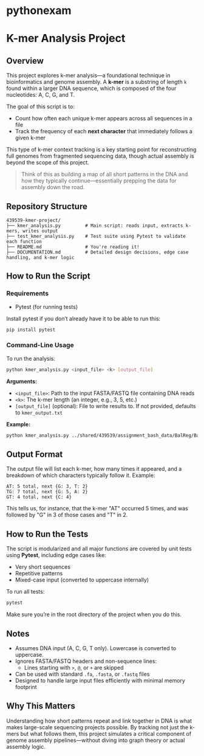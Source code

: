 # pythonexam

# K-mer Analysis Project

## Overview

This project explores k-mer analysis—a foundational technique in bioinformatics and genome assembly. A **k-mer** is a substring of length `k` found within a larger DNA sequence, which is composed of the four nucleotides: A, C, G, and T.

The goal of this script is to:
- Count how often each unique k-mer appears across all sequences in a file
- Track the frequency of each **next character** that immediately follows a given k-mer

This type of k-mer context tracking is a key starting point for reconstructing full genomes from fragmented sequencing data, though actual assembly is beyond the scope of this project.

> Think of this as building a map of all short patterns in the DNA and how they typically continue—essentially prepping the data for assembly down the road.

## Repository Structure

```
439539-kmer-project/
├── kmer_analysis.py         # Main script: reads input, extracts k-mers, writes output
├── test_kmer_analysis.py    # Test suite using Pytest to validate each function
├── README.md                # You're reading it!
├── DOCUMENTATION.md         # Detailed design decisions, edge case handling, and k-mer logic
```

## How to Run the Script

### Requirements
- Pytest (for running tests)

Install pytest if you don’t already have it to be able to run this:
```bash
pip install pytest
```

### Command-Line Usage

To run the analysis:
```bash
python kmer_analysis.py <input_file> <k> [output_file]
```

**Arguments:**
- `<input_file>`: Path to the input FASTA/FASTQ file containing DNA reads  
- `<k>`: The k-mer length (an integer, e.g., 3, 5, etc.)  
- `[output_file]` (optional): File to write results to. If not provided, defaults to `kmer_output.txt`

**Example:**
```bash
python kmer_analysis.py ../shared/439539/assignment_bash_data/BalReg/BalReg_SRR952792_Trim_Left.fastq 3 output.txt
```

## Output Format

The output file will list each k-mer, how many times it appeared, and a breakdown of which characters typically follow it. Example:

```
AT: 5 total, next {G: 3, T: 2}
TG: 7 total, next {G: 5, A: 2}
GT: 4 total, next {C: 4}
```

This tells us, for instance, that the k-mer "AT" occurred 5 times, and was followed by "G" in 3 of those cases and "T" in 2.

## How to Run the Tests

The script is modularized and all major functions are covered by unit tests using **Pytest**, including edge cases like:
- Very short sequences
- Repetitive patterns
- Mixed-case input (converted to uppercase internally)

To run all tests:
```bash
pytest
```
Make sure you’re in the root directory of the project when you do this.

## Notes

- Assumes DNA input (A, C, G, T only). Lowercase is converted to uppercase.
- Ignores FASTA/FASTQ headers and non-sequence lines:
  - Lines starting with `>`, `@`, or `+` are skipped
- Can be used with standard `.fa`, `.fasta`, or `.fastq` files
- Designed to handle large input files efficiently with minimal memory footprint

## Why This Matters

Understanding how short patterns repeat and link together in DNA is what makes large-scale sequencing projects possible. By tracking not just the k-mers but what follows them, this project simulates a critical component of genome assembly pipelines—without diving into graph theory or actual assembly logic.
